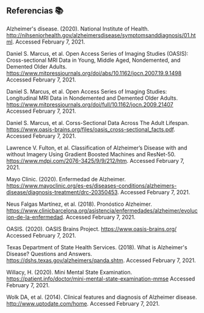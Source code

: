 ## Referencias 📚

Alzheimer's disease. (2020). National Institute of Health.  http://nihseniorhealth.gov/alzheimersdisease/symptomsanddiagnosis/01.html. Accessed February 7, 2021.

Daniel S. Marcus, et al. Open Access Series of Imaging Studies (OASIS): Cross-sectional MRI Data in Young, Middle Aged, Nondemented, and Demented Older Adults. https://www.mitpressjournals.org/doi/abs/10.1162/jocn.2007.19.9.1498 Accessed February 7, 2021.

Daniel S. Marcus, et al. Open Access Series of Imaging Studies: Longitudinal MRI Data in Nondemented and Demented Older Adults. https://www.mitpressjournals.org/doi/full/10.1162/jocn.2009.21407 Accessed February 7, 2021.

Daniel S. Marcus, et al. Corss-Sectional Data Across The Adult Lifespan. https://www.oasis-brains.org/files/oasis_cross-sectional_facts.pdf. Accessed February 7, 2021.

Lawrence V. Fulton, et al. Classification of Alzheimer’s Disease with and without Imagery Using Gradient Boosted Machines and ResNet-50. https://www.mdpi.com/2076-3425/9/9/212/htm. Accessed February 7, 2021.

Mayo Clinic. (2020). Enfermedad de Alzheimer. https://www.mayoclinic.org/es-es/diseases-conditions/alzheimers-disease/diagnosis-treatment/drc-20350453. Accessed February 7, 2021.

Neus Falgas Martínez, et al. (2018). Pronóstico Alzheimer. https://www.clinicbarcelona.org/asistencia/enfermedades/alzheimer/evolucion-de-la-enfermedad. Accessed February 7, 2021.

OASIS. (2020). OASIS Brains Project. https://www.oasis-brains.org/ Accessed February 7, 2021.

Texas Department of State Health Services. (2018). What is Alzheimer's Disease? Questions and Answers. https://dshs.texas.gov/alzheimers/qanda.shtm. Accessed February 7, 2021.

Willacy, H. (2020). Mini Mental State Examination. https://patient.info/doctor/mini-mental-state-examination-mmse Accessed February 7, 2021.

Wolk DA, et al. (2014). Clinical features and diagnosis of Alzheimer disease. http://www.uptodate.com/home. Accessed February 7, 2021.
